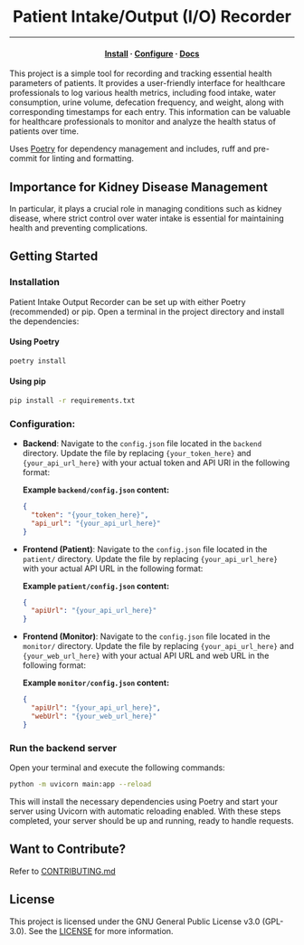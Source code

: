 <h1 align="center">Patient Intake/Output (I/O) Recorder</h1>

<hr>

<h4 align="center">
  <a href="https://lifeadventurer.github.io/patient-intake-output-recorder/getting-started/#installation">Install</a>
  ·
  <a href="https://lifeadventurer.github.io/patient-intake-output-recorder/getting-started/#configuration">Configure</a>
  ·
  <a href="https://lifeadventurer.github.io/patient-intake-output-recorder">Docs</a>
</h4>

This project is a simple tool for recording and tracking essential health
parameters of patients. It provides a user-friendly interface for healthcare
professionals to log various health metrics, including food intake, water
consumption, urine volume, defecation frequency, and weight, along with
corresponding timestamps for each entry. This information can be valuable for
healthcare professionals to monitor and analyze the health status of patients
over time.

Uses [Poetry](https://github.com/python-poetry/poetry) for dependency management
and includes, ruff and pre-commit for linting and formatting.

## Importance for Kidney Disease Management

In particular, it plays a crucial role in managing conditions such as kidney
disease, where strict control over water intake is essential for maintaining
health and preventing complications.

## Getting Started

### Installation

Patient Intake Output Recorder can be set up with either Poetry (recommended) or
pip. Open a terminal in the project directory and install the dependencies:

#### Using Poetry

```sh
poetry install
```

#### Using pip

```sh
pip install -r requirements.txt
```

### Configuration:

- **Backend**: Navigate to the `config.json` file located in the `backend`
  directory. Update the file by replacing `{your_token_here}` and
  `{your_api_url_here}` with your actual token and API URl in the following
  format:

  **Example `backend/config.json` content:**
  ```json
  {
    "token": "{your_token_here}",
    "api_url": "{your_api_url_here}"
  }
  ```

- **Frontend (Patient)**: Navigate to the `config.json` file located in the
  `patient/` directory. Update the file by replacing `{your_api_url_here}` with
  your actual API URL in the following format:

  **Example `patient/config.json` content:**
  ```json
  {
    "apiUrl": "{your_api_url_here}"
  }
  ```

- **Frontend (Monitor)**: Navigate to the `config.json` file located in the
  `monitor/` directory. Update the file by replacing `{your_api_url_here}` and
  `{your_web_url_here}` with your actual API URL and web URL in the following
  format:

  **Example `monitor/config.json` content:**
  ```json
  {
    "apiUrl": "{your_api_url_here}",
    "webUrl": "{your_web_url_here}"
  }
  ```

### Run the backend server

Open your terminal and execute the following commands:

```bash
python -m uvicorn main:app --reload
```

This will install the necessary dependencies using Poetry and start your server
using Uvicorn with automatic reloading enabled. With these steps completed, your
server should be up and running, ready to handle requests.

## Want to Contribute?

Refer to [CONTRIBUTING.md](./CONTRIBUTING.md)

## License

This project is licensed under the GNU General Public License v3.0 (GPL-3.0).
See the [LICENSE](./LICENSE) for more information.
